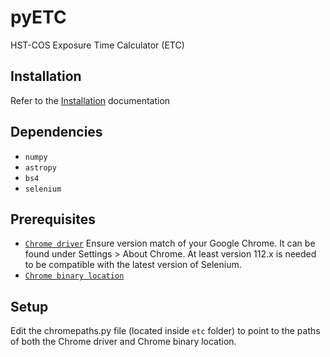 # pyETC
HST-COS Exposure Time Calculator (ETC)

## Installation
Refer to the [Installation](Installation.md) documentation

## Dependencies

* `numpy`
* `astropy`
* `bs4`
* `selenium`

## Prerequisites

* [`Chrome driver`](https://chromedriver.chromium.org/downloads)
Ensure version match of your Google Chrome. It can be found under Settings > About Chrome. At least version 112.x is needed to be compatible with the latest version of Selenium. 
* [`Chrome binary location`](https://i.stack.imgur.com/yDGzQ.png)

## Setup

Edit the chromepaths.py file (located inside `etc` folder) to point to the paths of both the Chrome driver and Chrome binary location. 
